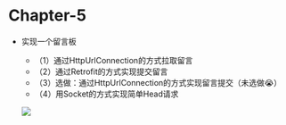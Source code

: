 # Chapter-5

- 实现一个留言板
  - （1）通过HttpUrlConnection的方式拉取留言
  - （2）通过Retrofit的方式实现提交留言
  - （3）选做：通过HttpUrlConnection的方式实现留言提交（未选做😭）
  - （4）用Socket的方式实现简单Head请求
  
  ![ ](./screenshot/chapter5.gif)



